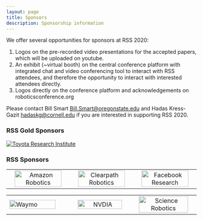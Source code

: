 ```yaml
---
layout: page
title: Sponsors
description: Sponsorship information
---
```


We offer several opportunities for sponsors at RSS 2020:

1. Logos on the pre-recorded video presentations for the accepted papers, which will be uploaded on youtube.
2. An exhibit (~virtual booth) on the central conference platform with integrated chat and video conferencing tool to interact with RSS attendees, and therefore the opportunity to interact with interested attendees directly.
3. Logos directly on the conference platform and acknowledgements on
roboticsconference.org

Please contact Bill Smart <Bill.Smart@oregonstate.edu> and Hadas Kress-Gazit <hadaskg@cornell.edu> if you are interested in supporting RSS 2020.


### RSS Gold Sponsors

<div class="text-center" id="ss-patron">

<a href="http://www.tri.global/">
  <img src="{{ site.baseurl }}/images/sponsors/tri.png"
       alt="Toyota Research Institute"/>
</a>
</div>

### RSS Sponsors


<table width="100%" class="center">

<tr>
<td style="width: 20%; text-align: center;">
<a href="https://www.amazon.science/">
  <img width="90%" src="{{ site.baseurl }}/images/sponsors/amazon_logo_RGB.png"
       alt="Amazon Robotics"/></a>
</td>
<td style="width: 20%; text-align: center;">
<a href="https://clearpathrobotics.com/">
  <img width="90%" src="{{ site.baseurl }}/images/sponsors/Clearpath-Logo-Q309---Short-Run_Colour_Trans.png"
       alt="Clearpath Robotics"/>
</a>
</td>


<td style="width: 20%; text-align: center;">
<a href="https://research.fb.com/">
  <img width="90%" src="{{ site.baseurl }}/images/sponsors/Facebook-Wordmark-Gray.png"
       alt="Facebook Research"/> </a>
</td>


</tr>

</table>

<table class="center" width="100%">

<tr>

<td width="10%">

<a href="https://waymo.com/">
  <img width="90%" src="{{ site.baseurl }}/images/sponsors/Waymo.png"
       alt="Waymo"/> </a>
</td>

<td style="width: 10%; text-align: center;">
<a href="https://www.nvidia.com/en-us/research/">
  <img width="90%" src="{{ site.baseurl }}/images/sponsors/nvidia.png"
       alt="NVDIA"/> </a>

</td>

<td style="width: 10%; text-align: center;">
<a href="https://robotics.sciencemag.org/">
  <img width="90%" src="{{ site.baseurl }}/images/sponsors/ScienceRobotics-AAAS stacked color.jpg"
       alt="Science Robotics"/> </a>
</td>

</tr>



</table>









